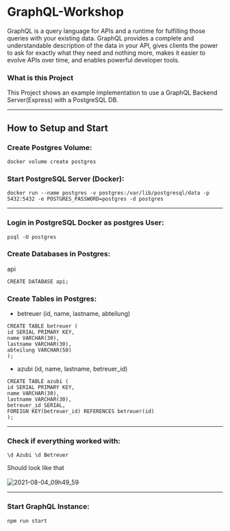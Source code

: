 # GraphQL-Workshop

GraphQL is a query language for APIs and a runtime for fulfilling those queries with your existing data. GraphQL provides a complete and understandable description of the data in your API, gives clients the power to ask for exactly what they need and nothing more, makes it easier to evolve APIs over time, and enables powerful developer tools.

### What is this Project

This Project shows an example implementation to use a GraphQL Backend Server(Express) with a  PostgreSQL DB.

---
## How to Setup and Start
### Create Postgres Volume:
```
docker volume create postgres
```

### Start PostgreSQL Server (Docker):
```
docker run --name postgres -v postgres:/var/lib/postgresql/data -p 5432:5432 -e POSTGRES_PASSWORD=postgres -d postgres
```
---
### Login in PostgreSQL Docker as postgres User:
```
psql -U postgres
```

### Create Databases in Postgres:
api
```
CREATE DATABASE api;
```

### Create Tables in Postgres:
- betreuer (id, name, lastname, abteilung)
```
CREATE TABLE betreuer (
id SERIAL PRIMARY KEY,
name VARCHAR(30),
lastname VARCHAR(30),
abteilung VARCHAR(50)
);
```
- azubi (id, name, lastname, betreuer_id)
```
CREATE TABLE azubi (
id SERIAL PRIMARY KEY,
name VARCHAR(30),
lastname VARCHAR(30),
betreuer_id SERIAL,
FOREIGN KEY(betreuer_id) REFERENCES betreuer(id)
);
```

---
### Check if everything worked with:
```
\d Azubi \d Betreuer
```
Should look like that\
\
![2021-08-04_09h49_59](https://user-images.githubusercontent.com/44290829/128142825-346edabd-7427-4fef-b7ed-0d0b6385e39f.png)

---
### Start GraphQL Instance:
```
npm run start
```
